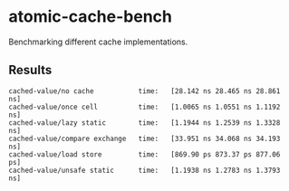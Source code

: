 # atomic-cache-bench
Benchmarking  different cache implementations.

## Results

```
cached-value/no cache           time:   [28.142 ns 28.465 ns 28.861 ns]
cached-value/once cell          time:   [1.0065 ns 1.0551 ns 1.1192 ns]
cached-value/lazy static        time:   [1.1944 ns 1.2539 ns 1.3328 ns]
cached-value/compare exchange   time:   [33.951 ns 34.068 ns 34.193 ns]
cached-value/load store         time:   [869.90 ps 873.37 ps 877.06 ps]
cached-value/unsafe static      time:   [1.1938 ns 1.2783 ns 1.3793 ns]
```